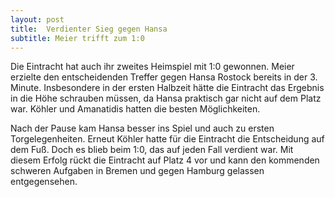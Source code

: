 ```yaml
---
layout: post
title:  Verdienter Sieg gegen Hansa
subtitle: Meier trifft zum 1:0
---
```


Die Eintracht hat auch ihr zweites Heimspiel mit 1:0 gewonnen. Meier erzielte den entscheidenden Treffer gegen Hansa Rostock bereits in der 3. Minute. Insbesondere in der ersten Halbzeit hätte die Eintracht das Ergebnis in die Höhe schrauben müssen, da Hansa praktisch gar nicht auf dem Platz war. Köhler und Amanatidis hatten die besten Möglichkeiten.

Nach der Pause kam Hansa besser ins Spiel und auch zu ersten Torgelegenheiten. Erneut Köhler hatte für die Eintracht die Entscheidung auf dem Fuß. Doch es blieb beim 1:0, das auf jeden Fall verdient war. Mit diesem Erfolg rückt die Eintracht auf Platz 4 vor und kann den kommenden schweren Aufgaben in Bremen und gegen Hamburg gelassen entgegensehen.
